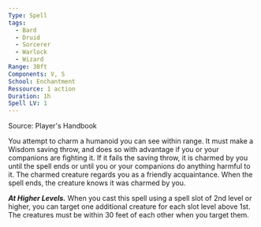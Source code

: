 ```yaml
---
Type: Spell
tags:
  - Bard
  - Druid
  - Sorcerer
  - Warlock
  - Wizard
Range: 30ft
Components: V, S
School: Enchantment
Ressource: 1 action
Duration: 1h
Spell LV: 1
---
```

Source: Player's Handbook

You attempt to charm a humanoid you can see within range. It must make a Wisdom saving throw, and does so with advantage if you or your companions are fighting it. If it fails the saving throw, it is charmed by you until the spell ends or until you or your companions do anything harmful to it. The charmed creature regards you as a friendly acquaintance. When the spell ends, the creature knows it was charmed by you.

**_At Higher Levels._** When you cast this spell using a spell slot of 2nd level or higher, you can target one additional creature for each slot level above 1st. The creatures must be within 30 feet of each other when you target them.
